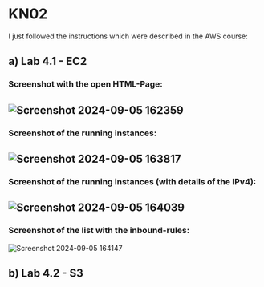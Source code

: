 # KN02

I just followed the instructions which were described in the AWS course:

## a) Lab 4.1 - EC2
### Screenshot with the open HTML-Page:
![Screenshot 2024-09-05 162359](https://github.com/user-attachments/assets/e73cb211-973e-4496-9ab9-5443c079289b)
---
### Screenshot of the running instances:
![Screenshot 2024-09-05 163817](https://github.com/user-attachments/assets/3981545f-d898-4c8a-9679-6d3c60cdb664)
---
### Screenshot of the running instances (with details of the IPv4):
![Screenshot 2024-09-05 164039](https://github.com/user-attachments/assets/d71f5d8a-3746-4d68-9f60-ae1075695054)
---
### Screenshot of the list with the inbound-rules:
![Screenshot 2024-09-05 164147](https://github.com/user-attachments/assets/55ed110f-eb12-4c16-a926-bcf559c64f5f)

## b) Lab 4.2 - S3
